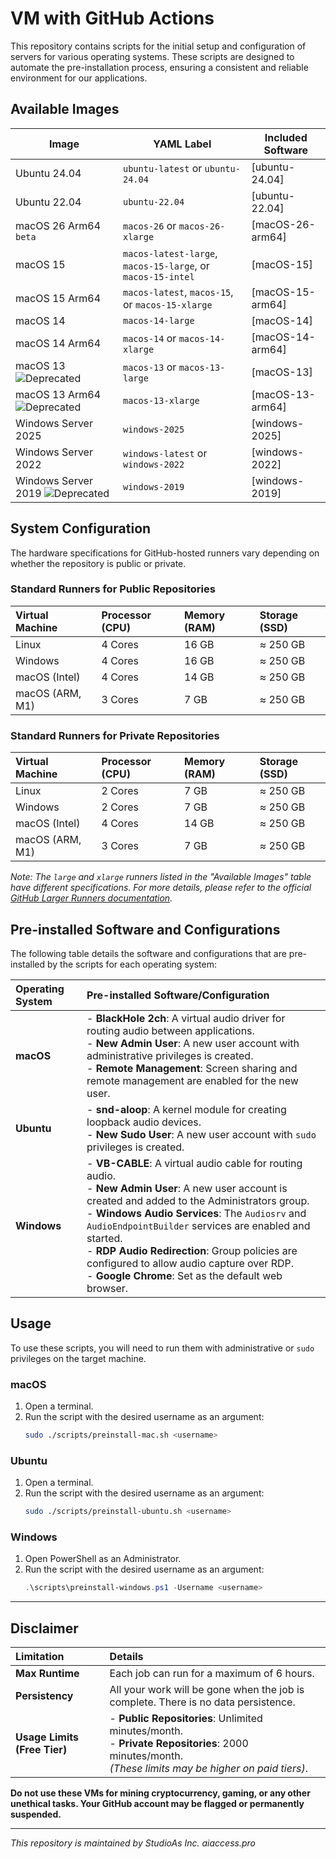 # VM with GitHub Actions

This repository contains scripts for the initial setup and configuration of servers for various operating systems. These scripts are designed to automate the pre-installation process, ensuring a consistent and reliable environment for our applications.

## Available Images

| Image | YAML Label | Included Software |
| --------------------|---------------------|--------------------|
| Ubuntu 24.04 | `ubuntu-latest` or `ubuntu-24.04` | [ubuntu-24.04] |
| Ubuntu 22.04 | `ubuntu-22.04` | [ubuntu-22.04] |
| macOS 26 Arm64 `beta` | `macos-26` or `macos-26-xlarge` | [macOS-26-arm64] |
| macOS 15 | `macos-latest-large`, `macos-15-large`, or `macos-15-intel` | [macOS-15] |
| macOS 15 Arm64 | `macos-latest`, `macos-15`, or `macos-15-xlarge` | [macOS-15-arm64] |
| macOS 14 | `macos-14-large`| [macOS-14] |
| macOS 14 Arm64 | `macos-14` or `macos-14-xlarge`| [macOS-14-arm64] |
| macOS 13 ![Deprecated](https://img.shields.io/badge/-Deprecated-red) | `macos-13` or `macos-13-large` | [macOS-13] |
| macOS 13 Arm64 ![Deprecated](https://img.shields.io/badge/-Deprecated-red) | `macos-13-xlarge` | [macOS-13-arm64] |
| Windows Server 2025 | `windows-2025` | [windows-2025] |
| Windows Server 2022 | `windows-latest` or `windows-2022` | [windows-2022] |
| Windows Server 2019 ![Deprecated](https://img.shields.io/badge/-Deprecated-red) | `windows-2019` | [windows-2019] |

## System Configuration

The hardware specifications for GitHub-hosted runners vary depending on whether the repository is public or private.

### Standard Runners for Public Repositories

| Virtual Machine | Processor (CPU) | Memory (RAM) | Storage (SSD) |
| :--- | :--- | :--- | :--- |
| Linux | 4 Cores | 16 GB | ≈ 250 GB |
| Windows | 4 Cores | 16 GB | ≈ 250 GB |
| macOS (Intel) | 4 Cores | 14 GB | ≈ 250 GB |
| macOS (ARM, M1) | 3 Cores | 7 GB | ≈ 250 GB |

### Standard Runners for Private Repositories

| Virtual Machine | Processor (CPU) | Memory (RAM) | Storage (SSD) |
| :--- | :--- | :--- | :--- |
| Linux | 2 Cores | 7 GB | ≈ 250 GB |
| Windows | 2 Cores | 7 GB | ≈ 250 GB |
| macOS (Intel) | 4 Cores | 14 GB | ≈ 250 GB |
| macOS (ARM, M1) | 3 Cores | 7 GB | ≈ 250 GB |

*Note: The `large` and `xlarge` runners listed in the "Available Images" table have different specifications. For more details, please refer to the official [GitHub Larger Runners documentation](https://docs.github.com/en/actions/using-github-hosted-runners/about-larger-runners).*

## Pre-installed Software and Configurations

The following table details the software and configurations that are pre-installed by the scripts for each operating system:

| Operating System | Pre-installed Software/Configuration |
| :--- | :--- |
| **macOS** | - **BlackHole 2ch**: A virtual audio driver for routing audio between applications. <br> - **New Admin User**: A new user account with administrative privileges is created. <br> - **Remote Management**: Screen sharing and remote management are enabled for the new user. |
| **Ubuntu** | - **snd-aloop**: A kernel module for creating loopback audio devices. <br> - **New Sudo User**: A new user account with `sudo` privileges is created. |
| **Windows** | - **VB-CABLE**: A virtual audio cable for routing audio. <br> - **New Admin User**: A new user account is created and added to the Administrators group. <br> - **Windows Audio Services**: The `Audiosrv` and `AudioEndpointBuilder` services are enabled and started. <br> - **RDP Audio Redirection**: Group policies are configured to allow audio capture over RDP. <br> - **Google Chrome**: Set as the default web browser. |

## Usage

To use these scripts, you will need to run them with administrative or `sudo` privileges on the target machine.

### macOS

1.  Open a terminal.
2.  Run the script with the desired username as an argument:
    ```bash
    sudo ./scripts/preinstall-mac.sh <username>
    ```

### Ubuntu

1.  Open a terminal.
2.  Run the script with the desired username as an argument:
    ```bash
    sudo ./scripts/preinstall-ubuntu.sh <username>
    ```

### Windows

1.  Open PowerShell as an Administrator.
2.  Run the script with the desired username as an argument:
    ```powershell
    .\scripts\preinstall-windows.ps1 -Username <username>
    ```

---

## Disclaimer

| Limitation | Details |
| :--- | :--- |
| **Max Runtime** | Each job can run for a maximum of 6 hours. |
| **Persistency** | All your work will be gone when the job is complete. There is no data persistence. |
| **Usage Limits (Free Tier)** | - **Public Repositories**: Unlimited minutes/month. <br> - **Private Repositories**: 2000 minutes/month. <br> *(These limits may be higher on paid tiers)*. |

**Do not use these VMs for mining cryptocurrency, gaming, or any other unethical tasks. Your GitHub account may be flagged or permanently suspended.**

---

*This repository is maintained by StudioAs Inc.*
*aiaccess.pro*